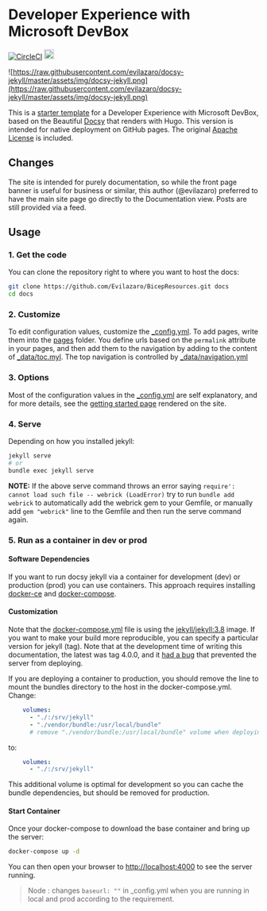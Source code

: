 # Developer Experience with Microsoft DevBox

[![CircleCI](https://circleci.com/gh/evilazaro/docsy-jekyll/tree/master.svg?style=svg)](https://circleci.com/gh/evilazaro/docsy-jekyll/tree/master)
<a href="https://jekyll-themes.com/docsy-jekyll/">
    <img src="https://img.shields.io/badge/featured%20on-JT-red.svg" height="20" alt="Jekyll Themes Shield" >
</a>

![https://raw.githubusercontent.com/evilazaro/docsy-jekyll/master/assets/img/docsy-jekyll.png](https://raw.githubusercontent.com/evilazaro/docsy-jekyll/master/assets/img/docsy-jekyll.png)

This is a [starter template](https://evilazaro.github.com/docsy-jekyll/) for a Developer Experience with Microsoft DevBox, based
on the Beautiful [Docsy](https://github.com/google/docsy) that renders with Hugo. This version is intended for
native deployment on GitHub pages. The original [Apache License](https://github.com/Evilazaro/BicepResources/blob/master/LICENSE) is included.

## Changes

The site is intended for purely documentation, so while the front page banner
is useful for business or similar, this author (@evilazaro) preferred to have
the main site page go directly to the Documentation view. Posts
are still provided via a feed.

## Usage

### 1. Get the code

You can clone the repository right to where you want to host the docs:

```bash
git clone https://github.com/Evilazaro/BicepResources.git docs
cd docs
```

### 2. Customize

To edit configuration values, customize the [_config.yml](https://github.com/Evilazaro/BicepResources/blob/master/_config.yml).
To add pages, write them into the [pages](https://github.com/Evilazaro/BicepResources/blob/master/pages) folder. 
You define urls based on the `permalink` attribute in your pages,
and then add them to the navigation by adding to the content of [_data/toc.myl](https://github.com/Evilazaro/BicepResources/blob/master/_data/toc.yml).
The top navigation is controlled by [_data/navigation.yml](https://github.com/Evilazaro/BicepResources/blob/master/_data/navigation.yml)

### 3. Options

Most of the configuration values in the [_config.yml](https://github.com/Evilazaro/BicepResources/blob/master/_config.yml) are self explanatory,
and for more details, see the [getting started page](https://evilazaro.github.io/docsy-jekyll/docs/getting-started)
rendered on the site.

### 4. Serve

Depending on how you installed jekyll:

```bash
jekyll serve
# or
bundle exec jekyll serve
```

**NOTE:** If the above serve command throws an error saying `require': cannot load such file -- webrick (LoadError)` try to run `bundle add webrick` to automatically add the webrick gem to your Gemfile, or manually add `gem "webrick"` line to the Gemfile and then run the serve command again.


### 5. Run as a container in dev or prod

#### Software Dependencies

If you want to run docsy jekyll via a container for development (dev) or production (prod) you can use containers. This approach requires installing [docker-ce](https://docs.docker.com/engine/install/ubuntu/) and [docker-compose](https://docs.docker.com/compose/install/). 

#### Customization

Note that the [docker-compose.yml](docker-compose.yml) file is using the [jekyll/jekyll:3.8](https://hub.docker.com/r/jekyll/jekyll/tags) image. If you want to make your build more reproducible, you can specify a particular version for jekyll (tag). Note that at the development time of writing this documentation, the latest was tag 4.0.0,
and it [had a bug](https://github.com/fastai/fastpages/issues/267#issuecomment-620612896) that prevented the server from deploying.

If you are deploying a container to production, you should remove the line to
mount the bundles directory to the host in the docker-compose.yml. Change:

```yaml
    volumes: 
      - "./:/srv/jekyll"
      - "./vendor/bundle:/usr/local/bundle"
      # remove "./vendor/bundle:/usr/local/bundle" volume when deploying in production
```

to:

```yaml
    volumes: 
      - "./:/srv/jekyll"
```

This additional volume is optimal for development so you can cache the bundle dependencies,
but should be removed for production. 

#### Start Container

Once your docker-compose to download the base container and bring up the server:

```bash
docker-compose up -d
```

You can then open your browser to [http://localhost:4000](http://localhost:4000)
to see the server running.

> Node : changes `baseurl: ""` in _config.yml  when you are running in local and prod according to the requirement.

